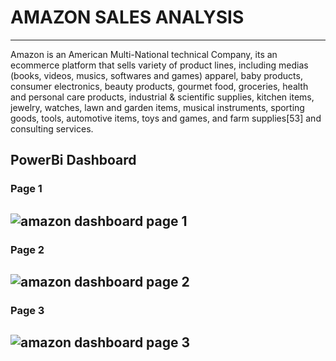 # AMAZON SALES ANALYSIS
---
Amazon is an American Multi-National technical Company, its an ecommerce platform that sells variety of product lines, including medias (books, videos, musics, softwares and games) apparel, baby products, consumer electronics, beauty products, gourmet food, groceries, health and personal care products, industrial & scientific supplies, kitchen items, jewelry, watches, lawn and garden items, musical instruments, sporting goods, tools, automotive items, toys and games, and farm supplies[53] and consulting services. 

## PowerBi Dashboard
### Page 1
![amazon dashboard page 1](https://github.com/sahilkhan-70/amazon-sales-analysis/assets/89759221/f293222a-481a-43d8-8fb6-0b195c62a122)
---

### Page 2
![amazon dashboard page 2](https://github.com/sahilkhan-70/amazon-sales-analysis/assets/89759221/50705552-0090-4b87-85d2-54099d5517ac)
---


### Page 3
![amazon dashboard page 3](https://github.com/sahilkhan-70/amazon-sales-analysis/assets/89759221/f274e201-4757-4441-b171-1a6705ca5058)
---
